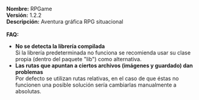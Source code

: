 <b>Nombre:</b> RPGame<br>
<b>Versión:</b> 1.2.2<br>
<b>Descripción:</b> Aventura gráfica RPG situacional<br>
<br>
<b>FAQ:</b><br>
* **No se detecta la librería compilada**<br>
	Si la librería predeterminada no funciona se recomienda usar su clase propia (dentro del paquete "lib") como alternativa.<br>
* **Las rutas que apuntan a ciertos archivos (imágenes y guardado) dan problemas**<br>
	Por defecto se utilizan rutas relativas, en el caso de que éstas no funcionen una posible solución sería cambiarlas manualmente a absolutas.